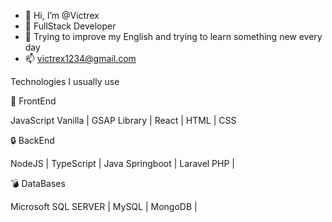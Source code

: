 - 👋 Hi, I’m @Victrex
- 👀 FullStack Developer
- 🌱 Trying to improve my English and trying to learn something new every day
- 📫 victrex1234@gmail.com


Technologies I usually use

🍕 FrontEnd 

  JavaScript Vanilla |
  GSAP Library |
  React |
  HTML |
  CSS


🔒 BackEnd

  NodeJS |
  TypeScript |
  Java Springboot |
  Laravel PHP |

💣 DataBases

  Microsoft SQL SERVER |
  MySQL |
  MongoDB |



